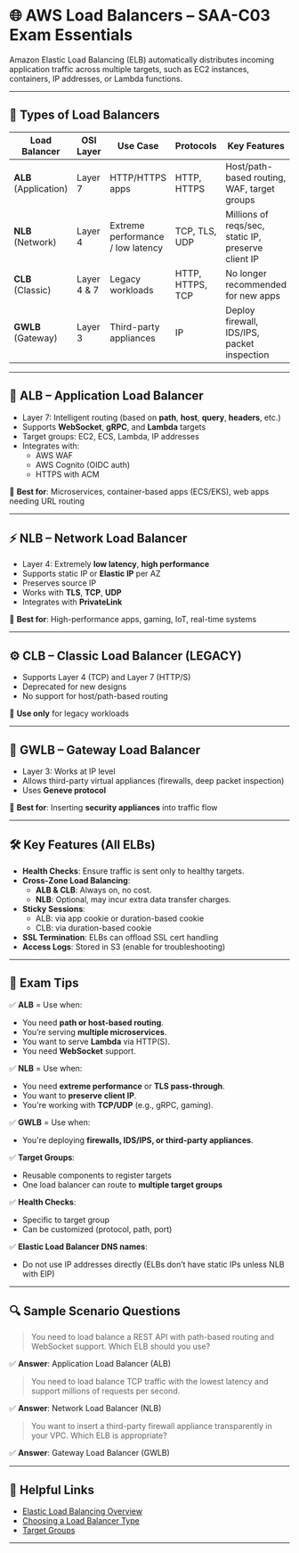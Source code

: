 # 🌐 AWS Load Balancers – SAA-C03 Exam Essentials

Amazon Elastic Load Balancing (ELB) automatically distributes incoming application traffic across multiple targets, such as EC2 instances, containers, IP addresses, or Lambda functions.

---

## 🔺 Types of Load Balancers

| Load Balancer       | OSI Layer | Use Case | Protocols | Key Features |
|---------------------|-----------|----------|-----------|--------------|
| **ALB** (Application) | Layer 7   | HTTP/HTTPS apps | HTTP, HTTPS | Host/path-based routing, WAF, target groups |
| **NLB** (Network)     | Layer 4   | Extreme performance / low latency | TCP, TLS, UDP | Millions of reqs/sec, static IP, preserve client IP |
| **CLB** (Classic)     | Layer 4 & 7 | Legacy workloads | HTTP, HTTPS, TCP | No longer recommended for new apps |
| **GWLB** (Gateway)    | Layer 3   | Third-party appliances | IP | Deploy firewall, IDS/IPS, packet inspection |

---

## 🎯 ALB – Application Load Balancer

- Layer 7: Intelligent routing (based on **path**, **host**, **query**, **headers**, etc.)
- Supports **WebSocket**, **gRPC**, and **Lambda** targets
- Target groups: EC2, ECS, Lambda, IP addresses
- Integrates with:
  - AWS WAF
  - AWS Cognito (OIDC auth)
  - HTTPS with ACM

📌 **Best for**: Microservices, container-based apps (ECS/EKS), web apps needing URL routing

---

## ⚡ NLB – Network Load Balancer

- Layer 4: Extremely **low latency**, **high performance**
- Supports static IP or **Elastic IP** per AZ
- Preserves source IP
- Works with **TLS**, **TCP**, **UDP**
- Integrates with **PrivateLink**

📌 **Best for**: High-performance apps, gaming, IoT, real-time systems

---

## ⚙️ CLB – Classic Load Balancer (LEGACY)

- Supports Layer 4 (TCP) and Layer 7 (HTTP/S)
- Deprecated for new designs
- No support for host/path-based routing

📌 **Use only** for legacy workloads

---

## 🧱 GWLB – Gateway Load Balancer

- Layer 3: Works at IP level
- Allows third-party virtual appliances (firewalls, deep packet inspection)
- Uses **Geneve protocol**

📌 **Best for**: Inserting **security appliances** into traffic flow

---

## 🛠️ Key Features (All ELBs)

- **Health Checks**: Ensure traffic is sent only to healthy targets.
- **Cross-Zone Load Balancing**:
  - **ALB & CLB**: Always on, no cost.
  - **NLB**: Optional, may incur extra data transfer charges.
- **Sticky Sessions**:
  - ALB: via app cookie or duration-based cookie
  - CLB: via duration-based cookie
- **SSL Termination**: ELBs can offload SSL cert handling
- **Access Logs**: Stored in S3 (enable for troubleshooting)

---

## 🧠 Exam Tips

✅ **ALB** = Use when:
- You need **path or host-based routing**.
- You’re serving **multiple microservices**.
- You want to serve **Lambda** via HTTP(S).
- You need **WebSocket** support.

✅ **NLB** = Use when:
- You need **extreme performance** or **TLS pass-through**.
- You want to **preserve client IP**.
- You're working with **TCP/UDP** (e.g., gRPC, gaming).

✅ **GWLB** = Use when:
- You're deploying **firewalls, IDS/IPS, or third-party appliances**.

✅ **Target Groups**:
- Reusable components to register targets
- One load balancer can route to **multiple target groups**

✅ **Health Checks**:
- Specific to target group
- Can be customized (protocol, path, port)

✅ **Elastic Load Balancer DNS names**:
- Do not use IP addresses directly (ELBs don’t have static IPs unless NLB with EIP)

---

## 🔍 Sample Scenario Questions

> You need to load balance a REST API with path-based routing and WebSocket support. Which ELB should you use?

✅ **Answer**: Application Load Balancer (ALB)

> You need to load balance TCP traffic with the lowest latency and support millions of requests per second.

✅ **Answer**: Network Load Balancer (NLB)

> You want to insert a third-party firewall appliance transparently in your VPC. Which ELB is appropriate?

✅ **Answer**: Gateway Load Balancer (GWLB)

---

## 📘 Helpful Links

- [Elastic Load Balancing Overview](https://docs.aws.amazon.com/elasticloadbalancing/latest/userguide/what-is-load-balancing.html)
- [Choosing a Load Balancer Type](https://docs.aws.amazon.com/elasticloadbalancing/latest/userguide/load-balancer-types.html)
- [Target Groups](https://docs.aws.amazon.com/elasticloadbalancing/latest/userguide/load-balancer-target-groups.html)

---
